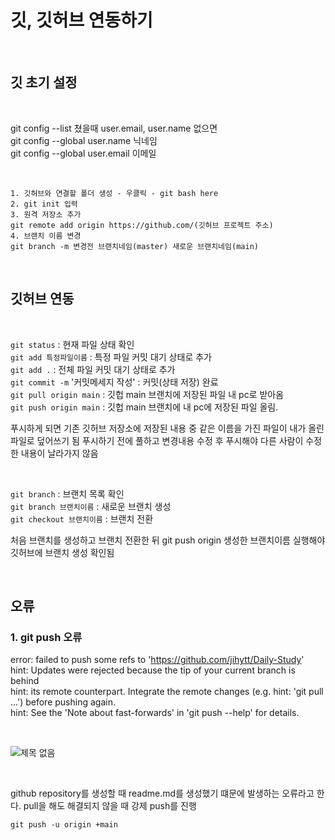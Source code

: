 # 깃, 깃허브 연동하기   

<br/>

## 깃 초기 설정   

<br/>

git config --list 쳤을때 user.email, user.name 없으면  
git config --global user.name 닉네임   
git config --global user.email 이메일  

<br/>

```
1. 깃허브와 연결할 폴더 생성 - 우클릭 - git bash here
2. git init 입력
3. 원격 저장소 추가
git remote add origin https://github.com/(깃허브 프로젝트 주소)
4. 브랜치 이름 변경
git branch -m 변경전 브랜치네임(master) 새로운 브랜치네임(main)
```

<br/>  

## 깃허브 연동

<br/>  

`git status` : 현재 파일 상태 확인   
`git add 특정파일이름` : 특정 파일 커밋 대기 상태로 추가   
`git add .` : 전체 파일 커밋 대기 상태로 추가   
`git commit -m` '커밋메세지 작성' : 커밋(상태 저장) 완료   
`git pull origin main` : 깃헙 main 브랜치에 저장된 파일 내 pc로 받아옴   
`git push origin main` : 깃헙 main 브랜치에 내 pc에 저장된 파일 올림.   

푸시하게 되면 기존 깃허브 저장소에 저장된 내용 중 같은 이름을 가진 파일이 내가 올린 파일로 덮어쓰기 됨
푸시하기 전에 풀하고 변경내용 수정 후 푸시해야 다른 사람이 수정한 내용이 날라가지 않음

<br/>

`git branch` : 브랜치 목록 확인   
`git branch 브랜치이름` : 새로운 브랜치 생성   
`git checkout 브랜치이름` : 브랜치 전환   
 
처음 브랜치를 생성하고 브랜치 전환한 뒤 git push origin 생성한 브랜치이름
실행해야 깃허브에 브랜치 생성 확인됨

<br/>

## 오류

### 1. git push 오류

error: failed to push some refs to 'https://github.com/jihytt/Daily-Study'   
hint: Updates were rejected because the tip of your current branch is behind   
hint: its remote counterpart. Integrate the remote changes (e.g.
hint: 'git pull ...') before pushing again.   
hint: See the 'Note about fast-forwards' in 'git push --help' for details.   

<br/>

![제목 없음](https://user-images.githubusercontent.com/75427390/144613442-0b68e94f-2995-442a-b970-c8c79df1ffbf.png)   

<br/>

github repository를 생성할 때 readme.md를 생성했기 떄문에 발생하는 오류라고 한다.
pull을 해도 해결되지 않을 때 강제 push를 진행

```
git push -u origin +main
```

